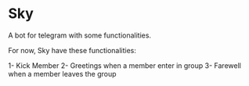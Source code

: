 # Sky

A bot for telegram with some functionalities.

For now, Sky have these functionalities:

1- Kick Member
2- Greetings when a member enter in group
3- Farewell when a member leaves the group
